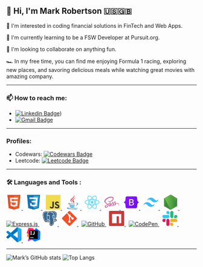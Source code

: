 
## 👋 Hi, I'm Mark Robertson 🇺🇸🇬🇧

👀 I'm interested in coding financial solutions in FinTech and Web Apps.

🌱 I'm currently learning to be a FSW Developer at Pursuit.org.

💞️ I'm looking to collaborate on anything fun.

🏎️ In my free time, you can find me enjoying Formula 1 racing, exploring new places, and savoring delicious meals while watching great movies with amazing company.

---
### 📫 How to reach me:

- [![Linkedin Badge](https://img.shields.io/badge/-LinkedIn-blue?style=flat&logo=Linkedin&logoColor=white)](https://www.linkedin.com/in/mark-robertson-ny-uk/))
- [![Gmail Badge](https://img.shields.io/badge/-Gmail-red?style=flat&logo=Gmail&logoColor=white)](mailto:MarkRobertson67@gmail.com)


<!-- - Email: [markrobertson67@gmail.com](mailto:markrobertson67@gmail.com)
- LinkedIn: [www.linkedin.com/in/mark-robertson-NY-UK](https://www.linkedin.com/in/mark-robertson-NY-UK) -->

---
### Profiles:

- Codewars: [![Codewars Badge](https://www.codewars.com/users/Goldsuccess167/badges/small)](https://www.codewars.com/users/Goldsuccess167)
- Leetcode: <a href="https://leetcode.com/Goldsuccess167/"><img src="https://assets.leetcode.com/static_assets/public/webpack_bundles/images/logo-dark.e99485d9b.svg" width="100" alt="Leetcode Badge"></a>


<!-- - Codewars: [![Codewars Badge](https://www.codewars.com/users/Goldsuccess167/badges/large)](https://www.codewars.com/users/Goldsuccess167)
- Leetcode: [![Leetcode Badge](https://assets.leetcode.com/static_assets/public/webpack_bundles/images/logo-dark.e99485d9b.svg)](https://leetcode.com/Goldsuccess167/) -->

---
### :hammer_and_wrench: Languages and Tools :

<div align="left">

  <!-- 1. Core languages & locale -->
  <a href="https://developer.mozilla.org/docs/Web/HTML" target="_blank" rel="noopener noreferrer">
    <img src="https://raw.githubusercontent.com/devicons/devicon/master/icons/html5/html5-original.svg"
         alt="HTML5" title="HTML5" width="40" height="40"/>
  </a>&nbsp;
  <a href="https://developer.mozilla.org/docs/Web/CSS" target="_blank" rel="noopener noreferrer">
    <img src="https://raw.githubusercontent.com/devicons/devicon/master/icons/css3/css3-original.svg"
         alt="CSS3" title="CSS3" width="40" height="40"/>
  </a>&nbsp;
  <a href="https://www.javascript.com/" target="_blank" rel="noopener noreferrer">
    <img src="https://raw.githubusercontent.com/devicons/devicon/master/icons/javascript/javascript-original.svg"
         alt="JavaScript" title="JavaScript" width="40" height="40"/>
  </a>&nbsp;
  <a href="https://www.java.com/" target="_blank" rel="noopener noreferrer">
    <img src="https://raw.githubusercontent.com/devicons/devicon/master/icons/java/java-original.svg"
         alt="Java" title="Java" width="40" height="40"/>
  </a>&nbsp;

  <!-- 2. Front-end frameworks & CSS tools -->
  <a href="https://reactjs.org/" target="_blank" rel="noopener noreferrer">
    <img src="https://raw.githubusercontent.com/devicons/devicon/master/icons/react/react-original.svg"
         alt="React" title="React" width="40" height="40"/>
  </a>&nbsp;
  <a href="https://sass-lang.com/" target="_blank" rel="noopener noreferrer">
    <img src="https://raw.githubusercontent.com/devicons/devicon/master/icons/sass/sass-original.svg"
         alt="Sass" title="Sass" width="40" height="40"/>
  </a>&nbsp;
  <a href="https://getbootstrap.com/" target="_blank" rel="noopener noreferrer">
    <img src="https://raw.githubusercontent.com/devicons/devicon/master/icons/bootstrap/bootstrap-original.svg"
         alt="Bootstrap" title="Bootstrap" width="40" height="40"/>
  </a>&nbsp;
  <a href="https://tailwindcss.com/" target="_blank" rel="noopener noreferrer">
    <img src="https://raw.githubusercontent.com/devicons/devicon/master/icons/tailwindcss/tailwindcss-original.svg"
         alt="Tailwind CSS" title="Tailwind CSS" width="40" height="40"/>
  </a>&nbsp;

  <!-- 3. Back-end runtime & framework -->
  <a href="https://nodejs.org/" target="_blank" rel="noopener noreferrer">
    <img src="https://raw.githubusercontent.com/devicons/devicon/master/icons/nodejs/nodejs-original.svg"
         alt="Node.js" title="Node.js" width="40" height="40"/>
  </a>&nbsp;
  <!-- Express.js – logo-only white badge -->
  <a href="https://expressjs.com/" target="_blank" rel="noopener noreferrer">
    <img src="https://img.shields.io/badge/-?style=flat-square&logo=express&logoColor=white&logoOnly=true"
         alt="Express.js" title="Express.js" width="40" height="40"/>
  </a>&nbsp;

  <!-- 4. Database -->
  <a href="https://www.postgresql.org/" target="_blank" rel="noopener noreferrer">
    <img src="https://raw.githubusercontent.com/devicons/devicon/master/icons/postgresql/postgresql-original.svg"
         alt="PostgreSQL" title="PostgreSQL" width="40" height="40"/>
  </a>&nbsp;

  <!-- 5. Version control & package managers -->
  <a href="https://git-scm.com/" target="_blank" rel="noopener noreferrer">
    <img src="https://raw.githubusercontent.com/devicons/devicon/master/icons/git/git-original.svg"
         alt="Git" title="Git" width="40" height="40"/>
  </a>&nbsp;
  <!-- GitHub white mark -->
  <a href="https://github.com/" target="_blank" rel="noopener noreferrer">
    <img src="https://github.githubassets.com/images/modules/logos_page/GitHub-Mark-Light.png"
         alt="GitHub" title="GitHub" width="40" height="40"/>
  </a>&nbsp;
  <!-- npm -->
  <a href="https://www.npmjs.com/" target="_blank" rel="noopener noreferrer">
    <img src="https://raw.githubusercontent.com/devicons/devicon/master/icons/npm/npm-original.svg"
         alt="npm" title="npm" width="40" height="40"/>
  </a>&nbsp;

  <!-- 6. Community & editors -->
  <!-- CodePen – logo-only white badge -->
  <a href="https://codepen.io/" target="_blank" rel="noopener noreferrer">
    <img src="https://img.shields.io/badge/-?style=flat-square&logo=codepen&logoColor=white&logoOnly=true"
         alt="CodePen" title="CodePen" width="40" height="40"/>
  </a>&nbsp;
  <a href="https://slack.com/" target="_blank" rel="noopener noreferrer">
    <img src="https://raw.githubusercontent.com/devicons/devicon/master/icons/slack/slack-original.svg"
         alt="Slack" title="Slack" width="40" height="40"/>
  </a>&nbsp;
  <a href="https://code.visualstudio.com/" target="_blank" rel="noopener noreferrer">
    <img src="https://raw.githubusercontent.com/devicons/devicon/master/icons/vscode/vscode-original.svg"
         alt="VSCode" title="VSCode" width="40" height="40"/>
  </a>&nbsp;
  <a href="https://www.jetbrains.com/idea/" target="_blank" rel="noopener noreferrer">
    <img src="https://raw.githubusercontent.com/devicons/devicon/master/icons/intellij/intellij-original.svg"
         alt="IntelliJ IDEA" title="IntelliJ IDEA" width="40" height="40"/>
  </a>

</div>



---

![Mark’s GitHub stats](https://github-readme-stats.vercel.app/api?username=MarkRobertson67&show_icons=true&theme=blue-green)
![Top Langs](https://github-readme-stats.vercel.app/api/top-langs/?username=MarkRobertson67&layout=donut&show_icons=true&theme=blue-green)
</p>



